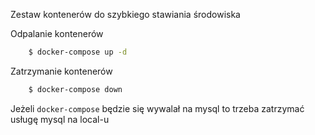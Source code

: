 Zestaw kontenerów do szybkiego stawiania środowiska



Odpalanie kontenerów
```bash
    $ docker-compose up -d
```

Zatrzymanie kontenerów
```bash
    $ docker-compose down
```



Jeżeli <code>docker-compose</code> będzie się wywalał na mysql to 
trzeba zatrzymać usługę mysql na local-u
 
